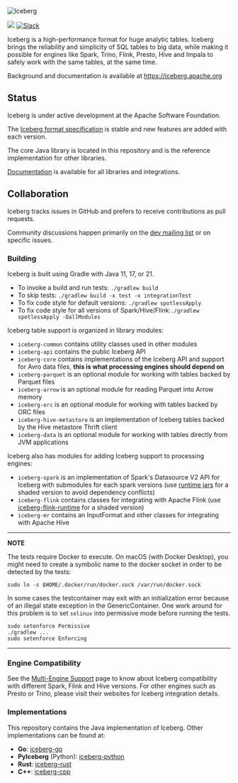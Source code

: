 <!--
  - Licensed to the Apache Software Foundation (ASF) under one
  - or more contributor license agreements.  See the NOTICE file
  - distributed with this work for additional information
  - regarding copyright ownership.  The ASF licenses this file
  - to you under the Apache License, Version 2.0 (the
  - "License"); you may not use this file except in compliance
  - with the License.  You may obtain a copy of the License at
  -
  -   http://www.apache.org/licenses/LICENSE-2.0
  -
  - Unless required by applicable law or agreed to in writing,
  - software distributed under the License is distributed on an
  - "AS IS" BASIS, WITHOUT WARRANTIES OR CONDITIONS OF ANY
  - KIND, either express or implied.  See the License for the
  - specific language governing permissions and limitations
  - under the License.
  -->

![Iceberg](https://iceberg.apache.org/assets/images/Iceberg-logo.svg)

[![](https://github.com/apache/iceberg/actions/workflows/java-ci.yml/badge.svg)](https://github.com/apache/iceberg/actions/workflows/java-ci.yml)
[![Slack](https://img.shields.io/badge/chat-on%20Slack-brightgreen.svg)](https://apache-iceberg.slack.com/)

Iceberg is a high-performance format for huge analytic tables. Iceberg brings the reliability and simplicity of SQL tables to big data, while making it possible for engines like Spark, Trino, Flink, Presto, Hive and Impala to safely work with the same tables, at the same time.

Background and documentation is available at <https://iceberg.apache.org>


## Status

Iceberg is under active development at the Apache Software Foundation.

The [Iceberg format specification][iceberg-spec] is stable and new features are added with each version.

The core Java library is located in this repository and is the reference implementation for other libraries.

[Documentation][iceberg-docs] is available for all libraries and integrations.

[iceberg-docs]: https://iceberg.apache.org/docs/latest/
[iceberg-spec]: https://iceberg.apache.org/spec/

## Collaboration

Iceberg tracks issues in GitHub and prefers to receive contributions as pull requests.

Community discussions happen primarily on the [dev mailing list][dev-list] or on specific issues.

[dev-list]: mailto:dev@iceberg.apache.org


### Building

Iceberg is built using Gradle with Java 11, 17, or 21.

* To invoke a build and run tests: `./gradlew build`
* To skip tests: `./gradlew build -x test -x integrationTest`
* To fix code style for default versions: `./gradlew spotlessApply`
* To fix code style for all versions of Spark/Hive/Flink:`./gradlew spotlessApply -DallModules`

Iceberg table support is organized in library modules:

* `iceberg-common` contains utility classes used in other modules
* `iceberg-api` contains the public Iceberg API
* `iceberg-core` contains implementations of the Iceberg API and support for Avro data files, **this is what processing engines should depend on**
* `iceberg-parquet` is an optional module for working with tables backed by Parquet files
* `iceberg-arrow` is an optional module for reading Parquet into Arrow memory
* `iceberg-orc` is an optional module for working with tables backed by ORC files
* `iceberg-hive-metastore` is an implementation of Iceberg tables backed by the Hive metastore Thrift client
* `iceberg-data` is an optional module for working with tables directly from JVM applications

Iceberg also has modules for adding Iceberg support to processing engines:

* `iceberg-spark` is an implementation of Spark's Datasource V2 API for Iceberg with submodules for each spark versions (use [runtime jars](https://iceberg.apache.org/multi-engine-support/#runtime-jar) for a shaded version to avoid dependency conflicts)
* `iceberg-flink` contains classes for integrating with Apache Flink (use [iceberg-flink-runtime](https://iceberg.apache.org/multi-engine-support/#runtime-jar) for a shaded version)
* `iceberg-mr` contains an InputFormat and other classes for integrating with Apache Hive

---
**NOTE**

The tests require Docker to execute. On macOS (with Docker Desktop), you might need to create a symbolic name to the docker socket in order to be detected by the tests:

```
sudo ln -s $HOME/.docker/run/docker.sock /var/run/docker.sock
```

In some cases the testcontainer may exit with an initialization error because of an illegal state exception in the GenericContainer.  One work around for this problem is to set `selinux` into permissive mode before running the tests. 

```
sudo setenforce Permissive
./gradlew ...
sudo setenforce Enforcing
```

---

### Engine Compatibility

See the [Multi-Engine Support](https://iceberg.apache.org/multi-engine-support/) page to know about Iceberg compatibility with different Spark, Flink and Hive versions.
For other engines such as Presto or Trino, please visit their websites for Iceberg integration details.

### Implementations

This repository contains the Java implementation of Iceberg. Other implementations can be found at:

* **Go**: [iceberg-go](https://github.com/apache/iceberg-go)
* **PyIceberg** (Python): [iceberg-python](https://github.com/apache/iceberg-python)
* **Rust**: [iceberg-rust](https://github.com/apache/iceberg-rust)
* **C++**: [iceberg-cpp](https://github.com/apache/iceberg-cpp)
